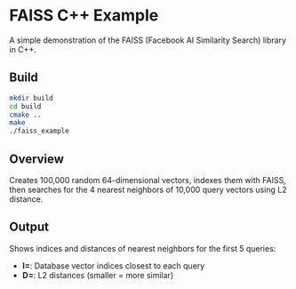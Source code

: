 # FAISS C++ Example

A simple demonstration of the FAISS (Facebook AI Similarity Search) library in C++.

## Build

```bash
mkdir build
cd build
cmake ..
make
./faiss_example
```

## Overview

Creates 100,000 random 64-dimensional vectors, indexes them with FAISS, then searches for the 4 nearest neighbors of 10,000 query vectors using L2 distance.

## Output

Shows indices and distances of nearest neighbors for the first 5 queries:
- **I=**: Database vector indices closest to each query
- **D=**: L2 distances (smaller = more similar)